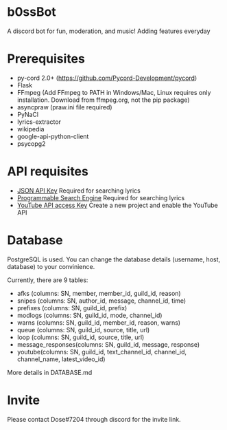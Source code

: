 # b0ssBot
A discord bot for fun, moderation, and music! Adding features everyday

# Prerequisites
+ py-cord 2.0+ (https://github.com/Pycord-Development/pycord)
+ Flask
+ FFmpeg (Add FFmpeg to PATH in Windows/Mac, Linux requires only installation. Download from ffmpeg.org, not the pip package)
+ asyncpraw (praw.ini file required)
+ PyNaCl
+ lyrics-extractor
+ wikipedia
+ google-api-python-client
+ psycopg2

# API requisites
+ [JSON API Key](https://developers.google.com/custom-search/v1/overview) Required for searching lyrics
+ [Programmable Search Engine](https://cse.google.com/cse/create/new) Required for searching lyrics
+ [YouTube API access Key](https://console.developers.google.com) Create a new project and enable the YouTube API

# Database 
PostgreSQL is used. You can change the database details (username, host, database) to your convinience. 

Currently, there are 9 tables:
+ afks (columns: SN, member, member_id, guild_id, reason)
+ snipes (columns: SN, author_id, message, channel_id, time)
+ prefixes (columns: SN, guild_id, prefix)
+ modlogs (columns: SN, guild_id, mode, channel_id)
+ warns (columns: SN, guild_id, member_id, reason, warns)
+ queue (columns: SN, guild_id, source, title, url)
+ loop (columns: SN, guild_id, source, title, url)
+ message_responses(columns: SN, guild_id, message, response)
+ youtube(columns: SN, guild_id, text_channel_id, channel_id, channel_name, latest_video_id)

More details in DATABASE.md

# Invite
Please contact Dose#7204 through discord for the invite link.
